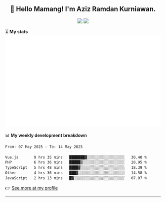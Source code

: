 <h2 align="center">👋 Hello Mamang! I'm Aziz Ramdan Kurniawan.</h2>  
<p align="center">
  <img src="https://komarev.com/ghpvc/?username=azizramdan">
  <img src="https://wakatime.com/badge/user/90056fa0-4c31-4eca-954e-2a3ac05896f9.svg">
</p>
    
⏳ **My stats**  
![](https://raw.githubusercontent.com/azizramdan/github-stats/master/generated/overview.svg#gh-dark-mode-only)

📊 **My weekly development breakdown**
<!--START_SECTION:waka-->

```txt
From: 07 May 2025 - To: 14 May 2025

Vue.js       9 hrs 35 mins   ███████▓░░░░░░░░░░░░░░░░░   30.40 %
PHP          6 hrs 36 mins   █████▒░░░░░░░░░░░░░░░░░░░   20.95 %
TypeScript   5 hrs 48 mins   ████▓░░░░░░░░░░░░░░░░░░░░   18.39 %
Other        4 hrs 36 mins   ███▓░░░░░░░░░░░░░░░░░░░░░   14.58 %
JavaScript   2 hrs 13 mins   █▓░░░░░░░░░░░░░░░░░░░░░░░   07.07 %
```

<!--END_SECTION:waka-->
👉 [See more at my profile](https://wakatime.com/@azizramdan)
***
